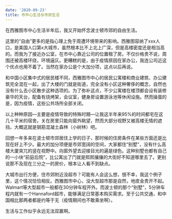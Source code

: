 ```yaml
---
date: '2020-09-23'
title: 市中心生活与市郊生活
---
```


在西雅图市中心生活半年后，我又开始怀念波士顿市郊的自由生活。

这里的“自由”更多的是指心理上免于周遭环境带来的影响。西雅图容纳了xxx人口，是美国人口第x大城市，虽然根本比不上北上广深，但是高楼密度还是相当高的。而我为了接近办公室，在市中心靠近公司的位置租了房。不仅价格贵不说，周围还被高楼环绕，环境逼仄。更糟糕的是，由于疫情原因在家办公，我连公司近这个优点也用不着了。当然在家办公是个大加分项，这点以后再说。

和中国小区集中式的居民楼不同，西雅图市中心的居民公寓楼和商业建筑、办公建筑完全混在一起，出了大楼的门就是街道，完全没有小区这种奢侈的概念，自然也没有什么去小区散步这种选项的。为了弥补这点，不少公寓楼在楼顶都会设有装修豪华的天台，配备有烧烤架，会议室，健身房设置游泳池等休闲设施。然而操蛋的是，因为疫情，这些公共场所全部关闭。

以上种种原因—主要是疫情导致的特殊时期—让我这半年来95%的时间都宅在这几十平米的宿舍。关在房里只能向窗外眺望，然而大部分视野又被高楼无情的遮挡，大概这就是钢筋混凝土森林（小树林）吧。

回想一年多来在波士顿市郊居住上学的日子，那时候的住房条件在某些方面还是比现在好上不少。最大的加分项便是市郊宽阔的空间，大家都住“别墅”，没有什么高楼大厦突兀的竖在视野中。向窗外望去迎接目光的遍是绿色。这种别墅也都有自己的一小块“前庭后院”，比公寓出了门就是熙熙攘攘的大街好不知道哪里去了。更别说那不及现在三分之一的房价，根本让人看不到缺点。

大城市出行方便，住市郊附近没超市？可能有人会这么想，很不幸，我这个例子里，这个情况恰恰相反。西雅图市中心，没大型超市那是自然，地皮金贵开不起。Walmart等大型超市一般都在30分钟车程开外。而波士顿的那个“别墅”，5分钟车程内就有一个Hannaford超市，能够满足日常基本购买需求。至于公共交通，和中国相比那两者都是约等于无（疫情期间也不敢乘坐啊）。

生活与工作似乎永远无法双赢啊。
